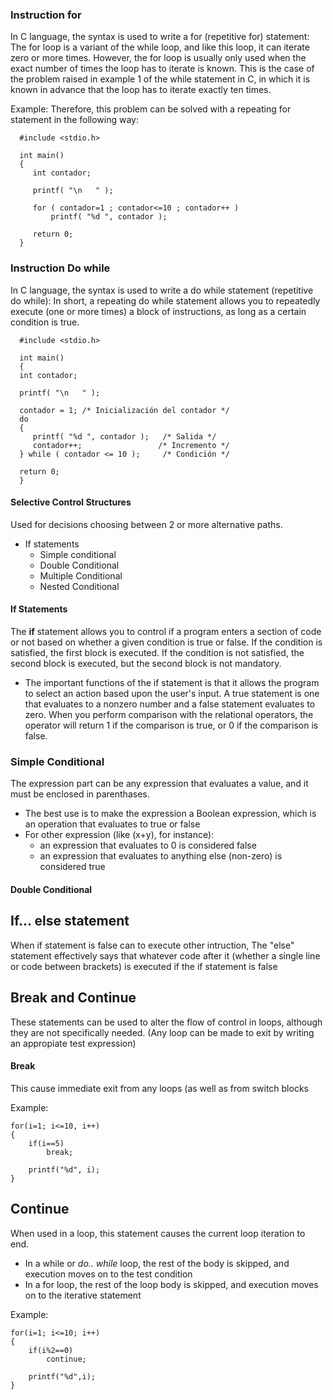 ### Instruction for
In C language, the syntax is used to write a for (repetitive for) statement:
The for loop is a variant of the while loop, and like this loop, it can iterate zero or more times. However, the for loop is usually only used when the exact number of times the loop has to iterate is known. This is the case of the problem raised in example 1 of the while statement in C, in which it is known in advance that the loop has to iterate exactly ten times.

Example: Therefore, this problem can be solved with a repeating for statement in the following way:

      #include <stdio.h>

      int main()
      {
         int contador;

         printf( "\n   " );

         for ( contador=1 ; contador<=10 ; contador++ )
             printf( "%d ", contador );

         return 0;
      }

### Instruction Do while
In C language, the syntax is used to write a do while statement (repetitive do while):
In short, a repeating do while statement allows you to repeatedly execute (one or more times) a block of instructions, as long as a certain condition is true.

      #include <stdio.h>

      int main()
      {
      int contador;

      printf( "\n   " );

      contador = 1; /* Inicialización del contador */
      do
      {
         printf( "%d ", contador );   /* Salida */
         contador++;                 /* Incremento */
      } while ( contador <= 10 );     /* Condición */

      return 0;
      }
      
#### Selective Control Structures
Used for decisions choosing between 2 or more alternative paths.
* If statements 
    * Simple conditional 
    * Double Conditional
    * Multiple Conditional 
    * Nested Conditional
    
#### If Statements
The **if** statement allows you to control if a program enters a section of code 
 or not based on whether a given condition is true or false. If the condition is satisfied, the first block
is executed. If the condition is not satisfied, the second block is executed, but the second block is not
mandatory.
 * The important functions of the if statement is that it allows the program 
   to select an action based upon the user's input.
  A true statement is one that evaluates to a nonzero number and a false statement 
   evaluates to zero. When you perform comparison with the relational operators, 
  the operator will return 1 if the comparison is true, or 0 if the comparison is false.
  
  ### Simple Conditional

The expression part can be any expression that evaluates a value, and it must be enclosed in parenthases.
* The best use is to make the expression a Boolean expression, which is an operation that evaluates to true or false
* For other expression (like (x+y), for instance):
    * an expression that evaluates to 0 is considered false
    * an expression that evaluates to anything else (non-zero) is considered true

#### Double Conditional
## If... else statement
 When if statement is false can to execute other intruction, 
 The "else" statement effectively says that whatever code after it (whether 
  a single line or code between brackets) is executed if the if statement is false
 
## Break and Continue
These statements can be used to alter the flow of control in loops, although they are not specifically needed. (Any loop can be made to exit by writing an appropiate test expression)

#### Break
This cause immediate exit from any loops (as well as from switch blocks

Example: 

    for(i=1; i<=10, i++)
    {
        if(i==5)
            break;

        printf("%d", i);
    }
    
## Continue
When used in a loop, this statement causes the current loop iteration to end.
* In a while or *do.. while* loop, the rest of the body is skipped, and execution moves on to the test condition
* In a for loop, the rest of the loop body is skipped, and execution moves on to the iterative statement

Example:

    for(i=1; i<=10; i++)
    {
        if(i%2==0)
            continue;

        printf("%d",i);
    }
  
